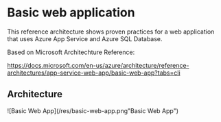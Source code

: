 # Basic web application

This reference architecture shows proven practices for a web application that uses Azure App Service and Azure SQL Database.


Based on Microsoft Architechture Reference:

https://docs.microsoft.com/en-us/azure/architecture/reference-architectures/app-service-web-app/basic-web-app?tabs=cli

## Architecture

![Basic Web App](/res/basic-web-app.png"Basic Web App")

